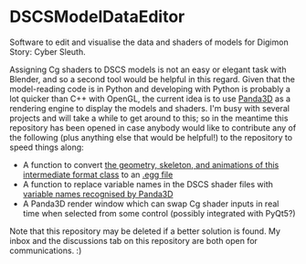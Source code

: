 # DSCSModelDataEditor
Software to edit and visualise the data and shaders of models for Digimon Story: Cyber Sleuth.

Assigning Cg shaders to DSCS models is not an easy or elegant task with Blender, and so a second tool would be helpful in this regard. Given that the model-reading code is in Python and developing with Python is probably a lot quicker than C++ with OpenGL, the current idea is to use [Panda3D](https://www.panda3d.org/) as a rendering engine to display the models and shaders. I'm busy with several projects and will take a while to get around to this; so in the meantime this repository has been opened in case anybody would like to contribute any of the following (plus anything else that would be helpful!) to the repository to speed things along:

* A function to convert [the geometry, skeleton, and animations of this intermediate format class](https://github.com/Pherakki/Blender-Tools-for-DSCS/blob/master/CollatedData/IntermediateFormat.py) to an [.egg file](https://docs.panda3d.org/1.10/python/tools/model-export/egg-syntax)
* A function to replace variable names in the DSCS shader files with [variable names recognised by Panda3D](https://docs.panda3d.org/1.10/python/programming/shaders/list-of-cg-inputs)
* A Panda3D render window which can swap Cg shader inputs in real time when selected from some control (possibly integrated with PyQt5?)

Note that this repository may be deleted if a better solution is found. My inbox and the discussions tab on this repository are both open for communications. :)
